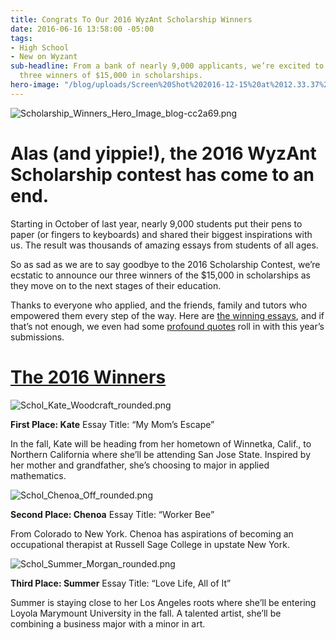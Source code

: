 ```yaml
---
title: Congrats To Our 2016 WyzAnt Scholarship Winners
date: 2016-06-16 13:58:00 -05:00
tags:
- High School
- New on Wyzant
sub-headline: From a bank of nearly 9,000 applicants, we’re excited to announce the
  three winners of $15,000 in scholarships.
hero-image: "/blog/uploads/Screen%20Shot%202016-12-15%20at%2012.33.37%20PM%20(1).png"
---
```


![Scholarship_Winners_Hero_Image_blog-cc2a69.png](/blog/uploads/Scholarship_Winners_Hero_Image_blog-cc2a69.png)

# Alas (and yippie!), the 2016 WyzAnt Scholarship contest has come to an end.

Starting in October of last year, nearly 9,000 students put their pens to paper (or fingers to keyboards) and shared their biggest inspirations with us. The result was thousands of amazing essays from students of all ages.

So as sad as we are to say goodbye to the 2016 Scholarship Contest, we’re ecstatic to announce our three winners of the $15,000 in scholarships as they move on to the next stages of their education.

Thanks to everyone who applied, and the friends, family and tutors who empowered them every step of the way. Here are [the winning essays](https://www.wyzant.com/scholarships/winners), and if that’s not enough, we even had some [profound quotes](https://www.wyzant.com/blog/Best_Wyzant_Scholarship_quotes_2016_1) roll in with this year’s submissions.

# [The 2016 Winners](https://www.wyzant.com/scholarships/winners)

![Schol_Kate_Woodcraft_rounded.png](/blog/uploads/Schol_Kate_Woodcraft_rounded.png)

**First Place: Kate**
Essay Title: “My Mom’s Escape” 

In the fall, Kate will be heading from her hometown of Winnetka, Calif., to Northern California where she’ll be attending San Jose State. Inspired by her mother and grandfather, she’s choosing to major in applied mathematics.

![Schol_Chenoa_Off_rounded.png](/blog/uploads/Schol_Chenoa_Off_rounded.png)

**Second Place: Chenoa**
Essay Title: “Worker Bee”

From Colorado to New York. Chenoa has aspirations of becoming an occupational therapist at Russell Sage College in upstate New York.

![Schol_Summer_Morgan_rounded.png](/blog/uploads/Schol_Summer_Morgan_rounded.png)

**Third Place: Summer**
Essay Title: “Love Life, All of It”

Summer is staying close to her Los Angeles roots where she’ll be entering Loyola Marymount University in the fall. A talented artist, she’ll be combining a business major with a minor in art.